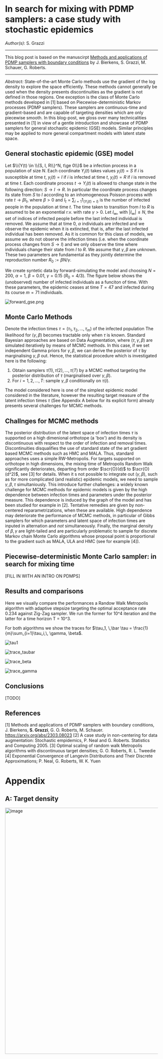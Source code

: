 # In search for mixing with PDMP samplers: a case study with stochastic epidemics
*Author(s)*: S. Grazzi
******
This blog post is based on the manuscirpt [Methods and applications of PDMP samplers with boundary conditions](https://arxiv.org/abs/2303.08023) by J. Bierkens, S. Grazzi, M. Schauer, G. Roberts. 
******
*Abstract:* State-of-the-art Monte Carlo methods use the gradient of the log density to explore the space efficiently. These methods cannot generally be used when the density presents discontinuities as the gradient is not defined in those regions.  One exception is the class of Monte Carlo methods developed in [1] based on Piecewise-deterministic Markov processes (PDMP samplers). These samplers are continuous-time and  gradient-based  and are capable of targeting densities which are only piecewise smooth.  In this blog-post, we gloss over many technicalities presented in [1] in view of a gentle introduction and showcase of PDMP samplers for general stochastic epidemic (GSE) models. Similar principles may be applied to more general compartment models with latent state space.
## General stochastic epidemic (GSE) model
Let  $\\{Y(t) \in \\{S, I, R\\}^N, t\ge 0\\}$ be a infection process in a population of size $N$. Each coordinate $Y_i(t)$ takes values
$y_i(t) = S$ if $i$ is susceptible at time $t$, $y_i(t) = I$ if $i$ is infected at time $t$, $y_i(t) = R$ if $i$ is removed at time $t$.
Each coordinate process $t \to Y_i(t)$ is allowed to change state in the following direction:  $S \to I \to R$. In particular the coordinate process changes its state from $S$ to $I$ according to an inhomogeneous Poisson process with rate $t \to \beta I_t$, where $\beta>0$ and $I_t = \sum_{i=1} 1_{(Y_i(t) = I)}$ is the number of infected people in the population at time $t$. The time taken to transition from $I$ to $R$ is assumed to be an exponential r.v. with rate $\gamma>0$. 
Let $I_\infty$, with $|I_\infty| \le N$, the set of indices of infected people before the last infected individual is removed. We assume that at time $0$, $\alpha$ individuals are infected and we observe the epidemic when it is extincted, that is, after the last infected individual has been removed. As it is common for this class of models, we assume we do not observe the infection times (i.e. when the coordinate process changes from $S \to I$) and we only  observe the time where individuals change their state from $I$ to $R$. We assume that $\gamma, \beta$ are unknown. These two parameters are fundamental as they jointly determine the reproduction number $R_0 := \beta N/\gamma$.

We create syntetic data by forward-simulating the model and choosing $N = 200$, $\alpha = 1$, $\beta = 0.01$, $\gamma = 0.15$ ($R_0 = 4/3$). The figure below shows the (unobserved) number of infected individuals as a funciton of time. With these parameters, the epidemic ceases at time $T = 47$ and infected during its course $m = 71$ individuals. 

![forward_gse.png](output/forward_gse.png)

## Monte Carlo Methods
Denote the infection times $\tau = (\tau_1,\tau_2,\dots,\tau_m)$ of the infected population
The likelihood for $(\gamma, \beta)$ becomes tractable only when $\tau$ is known. Standard Bayesian approaches are based on Data Augmentation, where $(\tau, \gamma, \beta)$ are simulated iteratively by means of MCMC methods. In this case, if we set independent Gamma priors for $\gamma, \beta$, we can derive the posterior of $\tau$ by marginalising $\gamma,\beta$ out. Hence, the  statistical procedure which is investigated here is the following: 
1. Obtain samplers $\tau(1), \tau(2),\dots,\tau(T)$ by a MCMC method targeting the posterior distribution of $\tau$ (marginalised over $\gamma, \beta$).
2. For $i= 1,2,\dots, T$: sample $\gamma, \beta$ conditionally on $\tau(i)$.


The model considered here is one of the simplest epidemic model considered in the literature, however the resulting target measure of the latent infection times $\tau$ (See Appendix A below for its explicit form) already presents several challenges for MCMC methods. 
<!-- <details> <summary> Click here for an explicit derivation of of the target.</summary> -->
<!--   [fill with target density] -->
<!-- </details> -->
## Challnges for MCMC methods
The posterior distribution of the latent space of infection times $\tau$ is supported on a  high dimenional orthotope (a 'box') and its density is discontinuous with respect to the order of infection and removal times. Discontinuities disqualifies the use of standard state of the art gradient based MCMC methods such as HMC and MALA. Thus, standard approaches uses a simple RW-Metropolis. For targets supported on orthotope in high dimensions, the mixing time of Metropolis Random Walk significantly deteriorates, departing from order $\scr{O}(d)$ to $\scr{O}(d^2)$, see [3] for details. When it s not possible to integrate out $(\gamma, \beta)$, such as for more complicated (and realistic) epidemic models, we need to sample $\gamma, \beta, \tau$ simultaniously. This introduce further challenges: a widely known challenge for MCMC methods for epidemic models is given by the high dependence between infection times and parameters under the posterior measure. This dependence is induced by the graph of the model and has been studied for example in [2]. Tentative remedies are given by non-centered reparametrizations, when these are available. High dependence may deteriorate the performance of MCMC methods,  in particular of Gibbs samplers for which parameters and latent space of infection times are inputed in alternation and _not_ simultaneously. Finally, the marginal density of $\beta, \gamma$ are light-tailed and are particularly problematic to sample for discrete Markov chain Monte Carlo algorithms whose proposal point is proportional to the gradient such as MALA, ULA and HMC (see for example [4]).
<!-- ## MH algorithm
For the reasons outlined in the previous section, it is common to default to gradient-agnostic MH methods. For example, it is reasonable to propose the following MH routine: for a given initial $\gamma, \tau$ 
1. pick uniformly at random $i \in \{1,2,\dots,m\}$ and propose $\tau_i$ such that $\tau^\circ_i -\tau_i \sim \mathrm{Exp}(\gamma)$. Accept the porposed point with a MH step according to $\pi(\tau)$.
2. update $\gamma \mid \tau$ from its conditional distribution. -->

## Piecewise-deterministic Monte Carlo sampler: in search for mixing time
[FILL IN WITH AN INTRO ON PDMPS]

## Results and comparisons
Here we visually compare the performances a Randow Walk Metropolis algorithm with adaptive stepsize targeting the optimal acceptance rate 0.234 against Zig-Zag sampler. We run the former for 10^4 iteration and the latter for a time horizon T = 10^3. 

For both algorithms we show the traces for $\tau_1, \,\bar \tau = \frac{1}{m}\sum_{i=1}\tau_i,\, \gamma, \beta$.

![tau1](output/tau1.png)

![trace_taubar](output/trace_taubar.png)


![trace_beta](output/trace_beta.png)


![trace_gamma](output/trace_gamma.png)


## Conclusions
[TODO]

## References
[1] Methods and applications of PDMP samplers with boundary conditions, J. Bierkens, **S. Grazzi**, G. O. Roberts, M. Schauer. https://arxiv.org/abs/2303.08023
[2] A case study in non-centering for data augmentation: Stochastic empidemics, P. Neal and G. Roberts. Statistics and Computing 2005.
[3] Optimal scaling of random walk Metropolis algorithms with discontinuous target densities; G. O. Roberts, R. L. Tweedie
[4] Exponential Convergence of Langevin Distributions and Their Discrete Approximations;  P. Neal, G. Roberts, W. K. Yuen 


# Appendix
## A: Target density
<img width="809" alt="image" src="https://github.com/SebaGraz/PDMPsBounds/assets/43820633/0bba0518-c2ec-4246-8ddc-89a337ef2178">

